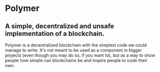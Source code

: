 # Polymer
A simple, decentralized and unsafe implementation of a blockchain.
------
Polymer is a decentralized blockchain with the simplest code we could manage to write. It's not meant to be used as a component in bigger projects (even though you may do so, if you want to), but as a way to show people how simple can blockchains be and inspire people to code their own.